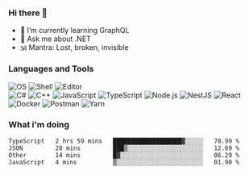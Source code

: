 ### Hi there 👋

- 🌱 I’m currently learning GraphQL
- 💬 Ask me about .NET
- 🕉️ Mantra: Lost, broken, invisible

### Languages and Tools

![OS](https://img.shields.io/badge/-Arch-informational?style=flat&logo=arch-linux&logoColor=white&color=1793D1)
![Shell](https://img.shields.io/badge/-Zsh-informational?style=flat&logo=gnu-bash&logoColor=white&color=4EAA25)
![Editor](https://img.shields.io/badge/-Visual%20Studio%20Code-informational?style=flat&logo=visual-studio-code&logoColor=white&color=007ACC)\
![C#](https://img.shields.io/badge/-C%23-informational?style=flat&logo=.NET&logoColor=white&color=5C2D91)
![C++](https://img.shields.io/badge/-C++-informational?style=flat&logo=c%2B%2B&logoColor=white&color=00599C)
![JavaScript](https://img.shields.io/badge/-JavaScript-informational?style=flat&logo=javascript&logoColor=white&color=F7DF1E)
![TypeScript](https://img.shields.io/badge/-TypeScript-informational?style=flat&logo=typescript&logoColor=white&color=007ACC)
![Node.js](https://img.shields.io/badge/-Node.js-informational?style=flat&logo=node.js&logoColor=white&color=339933)
![NestJS](https://img.shields.io/badge/-NestJS-informational?style=flat&logo=nestjs&logoColor=white&color=E0234E)
![React](https://img.shields.io/badge/-React-informational?style=flat&logo=react&logoColor=white&color=61DAFB)\
![Docker](https://img.shields.io/badge/-Docker-informational?style=flat&logo=docker&logoColor=white&color=2496ED)
![Postman](https://img.shields.io/badge/-Postman-informational?style=flat&logo=postman&logoColor=white&color=FF6C37)
![Yarn](https://img.shields.io/badge/-Yarn-informational?style=flat&logo=yarn&logoColor=white&color=2C8EBB)

### What i'm doing

<!--START_SECTION:waka-->
```text
TypeScript   2 hrs 59 mins   ███████████████████▓░░░░░   78.99 % 
JSON         28 mins         ███▒░░░░░░░░░░░░░░░░░░░░░   12.69 % 
Other        14 mins         █▓░░░░░░░░░░░░░░░░░░░░░░░   06.29 % 
JavaScript   4 mins          ▒░░░░░░░░░░░░░░░░░░░░░░░░   01.90 % 
```
<!--END_SECTION:waka-->
